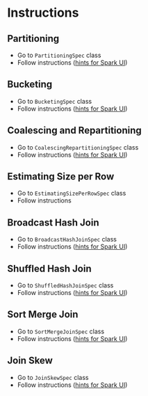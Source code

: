 # Instructions

## Partitioning

* Go to `PartitioningSpec` class
* Follow instructions ([hints for Spark UI](hints.md#partitioning))

## Bucketing

* Go to `BucketingSpec` class
* Follow instructions ([hints for Spark UI](hints.md#bucketing))

## Coalescing and Repartitioning

* Go to `CoalescingRepartitioningSpec` class
* Follow instructions ([hints for Spark UI](hints.md#coalescing-and-repartitioning))

## Estimating Size per Row

* Go to `EstimatingSizePerRowSpec` class
* Follow instructions

## Broadcast Hash Join

* Go to `BroadcastHashJoinSpec` class
* Follow instructions ([hints for Spark UI](hints.md#broadcast-hash-join))

## Shuffled Hash Join

* Go to `ShuffledHashJoinSpec` class
* Follow instructions ([hints for Spark UI](hints.md#shuffled-hash-join))

## Sort Merge Join

* Go to `SortMergeJoinSpec` class
* Follow instructions ([hints for Spark UI](hints.md#sort-merge-join))

## Join Skew

* Go to `JoinSkewSpec` class
* Follow instructions ([hints for Spark UI](hints.md#join-skew))
